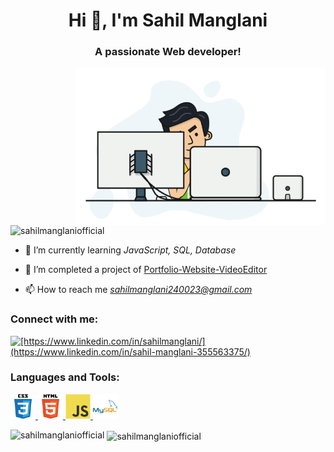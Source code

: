 <h1 align="center">Hi 👋, I'm Sahil Manglani</h1>
<h3 align="center">A passionate Web developer!</h3>

<img align="right" alt="coding" width="400" src="https://raw.githubusercontent.com/tarunrajput/tarunrajput/main/profile.gif">

<p align="left"> <img src="https://komarev.com/ghpvc/?username=sahilmanglaniofficial&label=Profile%20views&color=0e75b6&style=flat" alt="sahilmanglaniofficial" /> </p>

- 🌱 I’m currently learning *JavaScript, SQL, Database*

- 👯 I’m completed a project of [Portfolio-Website-VideoEditor]([https://github.com/sahilmanglaniofficial/Portfolio-Website-VideoEditor])

- 📫 How to reach me *sahilmanglani240023@gmail.com*

<h3 align="left">Connect with me:</h3>
<p align="left">
<a href="[https://linkedin.com/in/https://www.linkedin.com/in/sahilmanglani/](https://www.linkedin.com/in/sahil-manglani-355563375/)" target="blank"><img align="center" src="https://raw.githubusercontent.com/rahuldkjain/github-profile-readme-generator/master/src/images/icons/Social/linked-in-alt.svg" alt="[https://www.linkedin.com/in/sahilmanglani/](https://www.linkedin.com/in/sahil-manglani-355563375/)" height="30" width="40" /></a>
</p>

<h3 align="left">Languages and Tools:</h3>
<p align="left"> <a href="https://www.w3schools.com/css/" target="_blank" rel="noreferrer"> <img src="https://raw.githubusercontent.com/devicons/devicon/master/icons/css3/css3-original-wordmark.svg" alt="css3" width="40" height="40"/> </a> <a href="https://www.w3.org/html/" target="_blank" rel="noreferrer"> <img src="https://raw.githubusercontent.com/devicons/devicon/master/icons/html5/html5-original-wordmark.svg" alt="html5" width="40" height="40"/> </a> <a href="https://developer.mozilla.org/en-US/docs/Web/JavaScript" target="_blank" rel="noreferrer"> <img src="https://raw.githubusercontent.com/devicons/devicon/master/icons/javascript/javascript-original.svg" alt="javascript" width="40" height="40"/> </a> <a href="https://www.mysql.com/" target="_blank" rel="noreferrer"> <img src="https://raw.githubusercontent.com/devicons/devicon/master/icons/mysql/mysql-original-wordmark.svg" alt="mysql" width="40" height="40"/> </a> </p>

<p><img align="left" src="https://github-readme-stats.vercel.app/api/top-langs?username=sahilmanglaniofficial&show_icons=true&locale=en&layout=compact" alt="sahilmanglaniofficial" /></p>

<p>&nbsp;<img align="center" src="https://github-readme-stats.vercel.app/api?username=sahilmanglaniofficial&show_icons=true&locale=en" alt="sahilmanglaniofficial" /></p>
